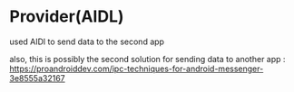 # Provider(AIDL)


used AIDl to send data to the second app 



also, this is possibly the second solution for sending data to another app :  
https://proandroiddev.com/ipc-techniques-for-android-messenger-3e8555a32167
